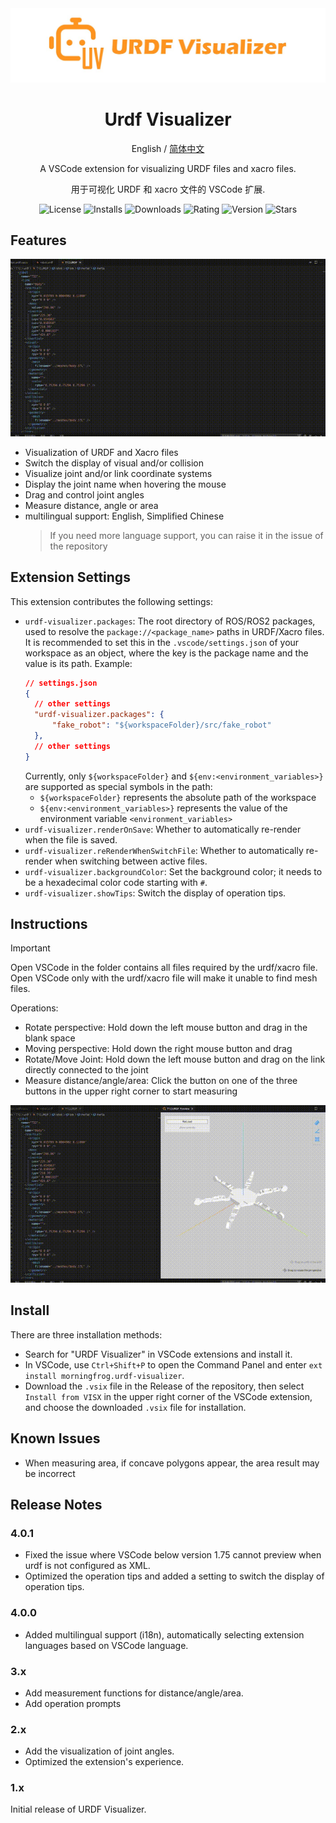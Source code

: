 <div align="center"> 
<img src="./media/images/URDF-Visualizer-banner.jpg" alt="icon"/>

<h1>Urdf Visualizer</h1>

English / [简体中文](./README_zh-CN.md)

A VSCode extension for visualizing URDF files and xacro files.

用于可视化 URDF 和 xacro 文件的 VSCode 扩展.

![License](https://img.shields.io/github/license/MorningFrog/urdf-visualizer?color=blue)
![Installs](https://img.shields.io/visual-studio-marketplace/i/morningfrog.urdf-visualizer?color=blue)
![Downloads](https://img.shields.io/visual-studio-marketplace/d/morningfrog.urdf-visualizer?color=blue)
![Rating](https://img.shields.io/visual-studio-marketplace/r/morningfrog.urdf-visualizer?color=blue)
![Version](https://img.shields.io/github/package-json/v/MorningFrog/urdf-visualizer?color=blue)
![Stars](https://img.shields.io/github/stars/MorningFrog/urdf-visualizer?style=social)
</div>

## Features

![demonstration](media/images/demonstration.gif)

- Visualization of URDF and Xacro files
- Switch the display of visual and/or collision
- Visualize joint and/or link coordinate systems
- Display the joint name when hovering the mouse
- Drag and control joint angles
- Measure distance, angle or area
- multilingual support: English, Simplified Chinese
  > If you need more language support, you can raise it in the issue of the repository

## Extension Settings

This extension contributes the following settings:

- `urdf-visualizer.packages`: The root directory of ROS/ROS2 packages, used to resolve the `package://<package_name>` paths in URDF/Xacro files. It is recommended to set this in the `.vscode/settings.json` of your workspace as an object, where the key is the package name and the value is its path. Example:
  ```json
  // settings.json
  {
    // other settings
    "urdf-visualizer.packages": {
        "fake_robot": "${workspaceFolder}/src/fake_robot"
    },
    // other settings
  }
  ```
  Currently, only `${workspaceFolder}` and `${env:<environment_variables>}` are supported as special symbols in the path:
  - `${workspaceFolder}` represents the absolute path of the workspace
  - `${env:<environment_variables>}` represents the value of the environment variable `<environment_variables>`
- `urdf-visualizer.renderOnSave`: Whether to automatically re-render when the file is saved.
- `urdf-visualizer.reRenderWhenSwitchFile`: Whether to automatically re-render when switching between active files.
- `urdf-visualizer.backgroundColor`: Set the background color; it needs to be a hexadecimal color code starting with `#`.
- `urdf-visualizer.showTips`: Switch the display of operation tips.

## Instructions

> [!IMPORTANT]
> Open VSCode in the folder contains all files required by the urdf/xacro file. Open VSCode only with the urdf/xacro file will make it unable to find mesh files.

Operations:
- Rotate perspective: Hold down the left mouse button and drag in the blank space
- Moving perspective: Hold down the right mouse button and drag
- Rotate/Move Joint: Hold down the left mouse button and drag on the link directly connected to the joint
- Measure distance/angle/area: Click the button on one of the three buttons in the upper right corner to start measuring

![measure](media/images/measure.gif)

## Install

There are three installation methods:
- Search for "URDF Visualizer" in VSCode extensions and install it.
- In VSCode, use `Ctrl+Shift+P` to open the Command Panel and enter `ext install morningfrog.urdf-visualizer`.
- Download the `.vsix` file in the Release of the repository, then select `Install from VISX` in the upper right corner of the VSCode extension, and choose the downloaded `.vsix` file for installation.

## Known Issues

- When measuring area, if concave polygons appear, the area result may be incorrect

## Release Notes

### 4.0.1

- Fixed the issue where VSCode below version 1.75 cannot preview when urdf is not configured as XML.
- Optimized the operation tips and added a setting to switch the display of operation tips.

### 4.0.0

- Added multilingual support (i18n), automatically selecting extension languages based on VSCode language.

### 3.x

- Add measurement functions for distance/angle/area.
- Add operation prompts

### 2.x

- Add the visualization of joint angles.
- Optimized the extension's experience.

### 1.x

Initial release of URDF Visualizer.
